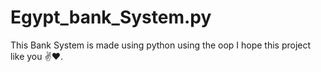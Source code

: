 # Egypt_bank_System.py
This Bank System is made using python using the oop
I hope this project like you ✌️❤️.
